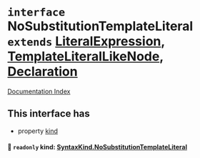 # `interface` NoSubstitutionTemplateLiteral `extends` [LiteralExpression](../interface.LiteralExpression/README.md), [TemplateLiteralLikeNode](../interface.TemplateLiteralLikeNode/README.md), [Declaration](../interface.Declaration/README.md)

[Documentation Index](../README.md)

## This interface has

- property [kind](#-readonly-kind-syntaxkindnosubstitutiontemplateliteral)


#### 📄 `readonly` kind: [SyntaxKind.NoSubstitutionTemplateLiteral](../enum.SyntaxKind/README.md#nosubstitutiontemplateliteral--15)



